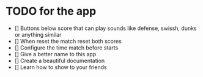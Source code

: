 # TODO for the app

- [] Buttons below score that can play sounds like defense, swissh, dunks or anything similar
- [] When reset the match reset both scores
- [] Configure the time match before starts
- [] Give a better name to this app
- [] Create a beautiful documentation
- [] Learn how to show to your friends
